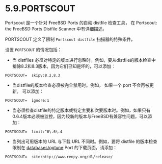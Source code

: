 # 5.9.PORTSCOUT

Portscout 是一个针对 FreeBSD Ports  的自动 distfile 检查工具， 在 Portscout: the FreeBSD Ports Distfile Scanner 中有详细描述。

PORTSCOUT 定义了限制 `Portscout distfile` 扫描器的特殊条件。

设置 `PORTSCOUT` 的情况包括：

- 当 distfiles 必须对特定的版本进行忽略时。例如，要从distfile的版本检查中排除8.2和8.3版本，因为它们已知是坏的，可以添加：

```shell-sessionl
PORTSCOUT=	skipv:8.2,8.3
```

- 当distfile的版本检查必须被完全禁用时。例如， 如果一个 port 不会再被更新， 可以添加：

```shell-sessionl
PORTSCOUT=	ignore:1
```

- 当必须检查distfile的特定版本或特定主要和次要版本时。例如，如果只有0.6.4版本必须被监控，因为较新的版本与FreeBSD有兼容性问题，可以添加：

```shell-sessionl
PORTSCOUT=	limit:^0\.6\.4
```

- 当列出可用版本的 URL 与下载 URL 不同时。例如，要将 distfile 的版本检查限制在 [databases/pgtune](https://cgit.freebsd.org/ports/tree/databases/pgtune/)  Port 的下载页面，请添加：

```shell-sessionl
PORTSCOUT=	site:http://www.renpy.org/dl/release/
```

  


